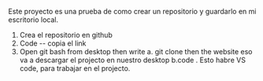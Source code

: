 Este proyecto es una prueba de como crear un repositorio y guardarlo en mi escritorio local.

1. Crea el repositorio en github
2. Code -- copia el link 
3. Open git bash from desktop then write
    a. git clone then the website
        eso va a descargar el projecto en nuestro 
        desktop
    b.code . 
        Esto habre VS code, para trabajar en el projecto.
